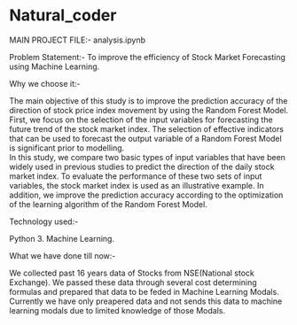 # Natural_coder


MAIN PROJECT FILE:-  analysis.ipynb

Problem Statement:-  To improve the efficiency of Stock Market Forecasting using Machine Learning.

Why we choose it:-

The main objective of this study is to improve the prediction accuracy of the direction of stock price index movement by using the Random Forest Model. 
First, we focus on the selection of the input variables for forecasting the future trend of the stock market index. 
The selection of effective indicators that can be used to forecast the output variable of a Random Forest Model is significant prior to modelling.  
In this study, we compare two basic types of input variables that have been widely used in previous studies to predict the direction of the daily stock market index. 
To evaluate the performance of these two sets of input variables, the stock market index is used as an illustrative example. 
In addition, we improve the prediction accuracy according to the optimization of the learning algorithm of the Random Forest Model.

Technology used:-

Python 3.
Machine Learning.

What we have done till now:-

We collected past 16 years data of Stocks from NSE(National stock Exchange). We passed these data through several cost determining formulas and prepared that data to be feded in Machine Learning Modals. Currently we have only preapered data and not sends this data to machine learning modals due to limited knowledge of those Modals.

